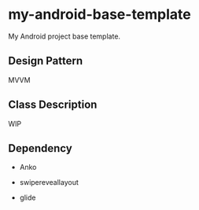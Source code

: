 # my-android-base-template
My Android project base template.

## Design Pattern

MVVM

## Class Description

WIP

## Dependency

* Anko

* swipereveallayout

* glide
